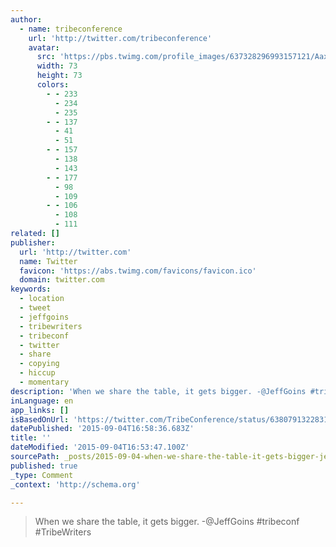 ```yaml
---
author:
  - name: tribeconference
    url: 'http://twitter.com/tribeconference'
    avatar:
      src: 'https://pbs.twimg.com/profile_images/637328296993157121/AaxqTKh3_bigger.jpg'
      width: 73
      height: 73
      colors:
        - - 233
          - 234
          - 235
        - - 137
          - 41
          - 51
        - - 157
          - 138
          - 143
        - - 177
          - 98
          - 109
        - - 106
          - 108
          - 111
related: []
publisher:
  url: 'http://twitter.com'
  name: Twitter
  favicon: 'https://abs.twimg.com/favicons/favicon.ico'
  domain: twitter.com
keywords:
  - location
  - tweet
  - jeffgoins
  - tribewriters
  - tribeconf
  - twitter
  - share
  - copying
  - hiccup
  - momentary
description: 'When we share the table, it gets bigger. -@JeffGoins #tribeconf #TribeWriters'
inLanguage: en
app_links: []
isBasedOnUrl: 'https://twitter.com/TribeConference/status/638079132283174912'
datePublished: '2015-09-04T16:58:36.683Z'
title: ''
dateModified: '2015-09-04T16:53:47.100Z'
sourcePath: _posts/2015-09-04-when-we-share-the-table-it-gets-bigger-jeffgoins-tribec.md
published: true
_type: Comment
_context: 'http://schema.org'

---
```

> When we share the table&comma; it gets bigger&period; -&commat;JeffGoins &num;tribeconf &num;TribeWriters
